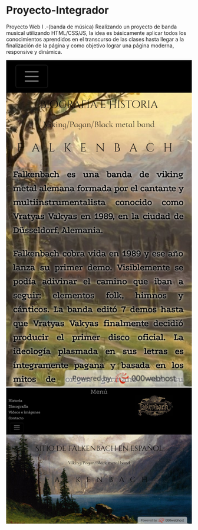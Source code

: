 # Proyecto-Integrador
Proyecto Web I .-(banda de música)
Realizando un proyecto de banda musical utilizando HTML/CSS/JS, la idea es básicamente aplicar todos los conocimientos aprendidos en el transcurso de las clases hasta llegar a la finalización de la página y como objetivo lograr una página moderna, responsive y dinámica. 

![320px mobile](https://github.com/SosegadoWebDev/Proyecto-Integrador/blob/master/img/falkenbach-music.000webhostapp.com_history.html.png)
![768px tablet](https://github.com/SosegadoWebDev/Proyecto-Integrador/blob/master/img/falkenbach-music.000webhostapp.com_index.html1.png)
